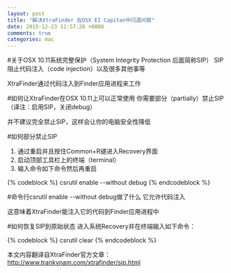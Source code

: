 ```yaml
---
layout: post
title: "解决XtraFinder 在OSX EI Capitan中闪退问题"
date: 2015-12-23 11:57:28 +0800
comments: true
categories: mac
---
```

#关于OSX 10.11系统完整保护（System Integrity Protection 后面简称SIP）
SIP阻止代码注入（code injection）以及很多其他事等

XtraFinder通过代码注入到Finder应用进程来工作

#如何让XtraFinder在OSX 10.11上可以正常使用
你需要部分（partially）禁止SIP（译注：启用SIP，关闭debug）

并不建议完全禁止SIP，这样会让你的电脑安全性降低

#如何部分禁止SIP
1. 通过重启并且按住Common+R键进入Recovery界面
2. 启动顶部工具栏上的终端（terminal）
3. 输入命令如下命令然后再重启

{% codeblock %}
csrutil enable --without debug
{% endcodeblock %}

#命令行csrutil enable --without debug做了什么
它允许代码注入 

这意味着XtraFinder能注入它的代码到Finder应用进程中

#如何恢复SIP到原始状态
进入系统Recovery并在终端输入如下命令：

{% codeblock %}
csrutil clear
{% endcodeblock %}



本文内容翻译自XtraFinder官方文章：http://www.trankynam.com/xtrafinder/sip.html